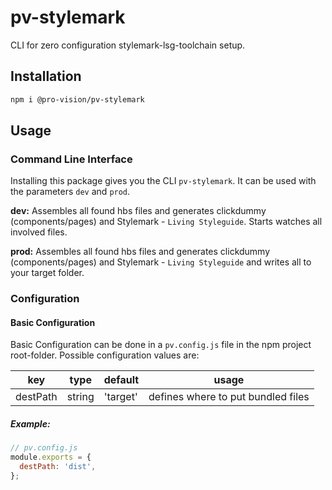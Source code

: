 # pv-stylemark

CLI for zero configuration stylemark-lsg-toolchain setup.

## Installation

```sh
npm i @pro-vision/pv-stylemark
```

## Usage

### Command Line Interface
Installing this package gives you the CLI `pv-stylemark`. It can be used with the parameters `dev` and `prod`. 

**dev:**
Assembles all found hbs files and generates clickdummy (components/pages) and Stylemark - `Living Styleguide`. Starts watches all involved files.

**prod:**
Assembles all found hbs files and generates clickdummy (components/pages) and Stylemark - `Living Styleguide` and writes all to your target folder.


### Configuration

#### Basic Configuration
Basic Configuration can be done in a `pv.config.js` file in the npm project root-folder. Possible configuration values are:

| key           | type    | default  |          usage                |
| ------------- | ------  | -------- | ----------------------------- |
| destPath      | string  | 'target' | defines where to put bundled files |

##### Example:

```js
// pv.config.js
module.exports = {
  destPath: 'dist',
};
```
